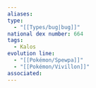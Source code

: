 ```yaml
---
aliases: 
type:
  - "[[Types/bug|bug]]"
national dex number: 664
tags:
  - Kalos
evolution line:
  - "[[Pokémon/Spewpa]]"
  - "[[Pokémon/Vivillon]]"
associated: 
---
```

